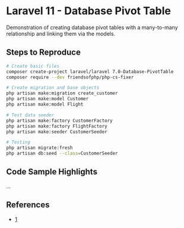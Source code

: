 # Laravel 11 - Database Pivot Table

Demonstration of creating database pivot tables with a many-to-many relationship and linking them via the models.

## Steps to Reproduce

```sh
# Create basic files
composer create-project laravel/laravel 7.0-Database-PivotTable
composer require --dev friendsofphp/php-cs-fixer

# Create migration and base objects
php artisan make:migration create_customer
php artisan make:model Customer
php artisan make:model Flight

# Test data seeder
php artisan make:factory CustomerFactory
php artisan make:factory FlightFactory
php artisan make:seeder CustomerSeeder

# Testing
php artisan migrate:fresh
php artisan db:seed --class=CustomerSeeder
```

## Code Sample Highlights

...

## References

* [1](https://cosme.dev/post/using-pivot-tables-in-laravel-the-complete-guide-to-custom-intermediary-tables-in-manytomany-relationships)
